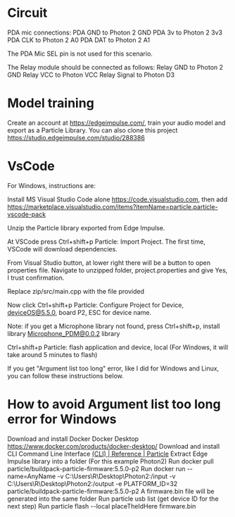 # Circuit

PDA mic connections:
PDA GND to Photon 2 GND 
PDA 3v to Photon 2 3v3
PDA CLK to Photon 2 A0
PDA DAT to Photon 2 A1

The PDA Mic SEL pin is not used for this scenario.

The Relay module should be connected as follows:
Relay GND to Photon 2 GND
Relay VCC to Photon VCC
Relay Signal to Photon D3

# Model training

Create an account at https://edgeimpulse.com/, train your audio model and export as a Particle Library.
You can also clone this project https://studio.edgeimpulse.com/studio/288386

# VsCode

For Windows, instructions are:

Install MS Visual Studio Code alone https://code.visualstudio.com, then add https://marketplace.visualstudio.com/items?itemName=particle.particle-vscode-pack 

Unzip the Particle library exported from Edge Impulse. 

At VSCode press Ctrl+shift+p Particle: Import Project. The first time, VSCode will download dependencies.

From Visual Studio button, at lower right there will be a button to open properties file. Navigate to unzipped folder, project.properties and give Yes, I trust confirmation.

Replace zip/src/main.cpp with the file provided

Now click Ctrl+shift+p Particle: Configure Project for Device, deviceOS@5.5.0, board P2, ESC for device name.

Note: if you get a Microphone library not found, press Ctrl+shift+p, install library Microphone_PDM@0.0.2 library

Ctrl+shift+p Particle: flash application and device, local (For Windows, it will take around 5 minutes to flash)

If you get "Argument list too long" error, like I did for Windows and Linux, you can follow these instructions below.

# How to avoid Argument list too long error for Windows

Download and install Docker Docker Desktop https://www.docker.com/products/docker-desktop/
Download and install CLI Command Line Interface [(CLI) | Reference | Particle](https://docs.particle.io/reference/developer-tools/cli/)
Extract Edge Impulse library into a folder (For this example Photon2)
Run docker pull particle/buildpack-particle-firmware:5.5.0-p2
Run docker run --name=AnyName -v C:\Users\R\Desktop\Photon2:/input -v C:\Users\R\Desktop\Photon2:/output -e PLATFORM_ID=32 particle/buildpack-particle-firmware:5.5.0-p2
A firmware.bin file will be generated into the same folder
Run particle usb list (get device ID for the next step)
Run particle flash --local placeTheIdHere firmware.bin


